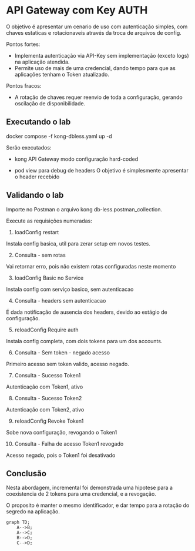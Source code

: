 # API Gateway com Key AUTH

O objetivo é apresentar um cenario de uso com autenticação simples, com chaves estaticas e rotacionaveis através da troca de arquivos de config.

Pontos fortes:
- Implementa autenticação via API-Key sem implementação (exceto logs) na aplicação atendida.
- Permite uso de mais de uma credencial, dando tempo para que as aplicações tenham o Token atualizado.

Pontos fracos:
- A rotação de chaves requer reenvio de toda a configuração, gerando oscilação de disponibilidade.

## Executando o lab

docker compose -f kong-dbless.yaml up -d

Serão executados:

- kong API Gateway
  modo configuração hard-coded

- pod view para debug de headers
  O objetivo é simplesmente apresentar o header recebido


## Validando o lab

Importe no Postman o arquivo kong db-less.postman_collection.

Execute as requisições numeradas:
1. loadConfig restart

  Instala config basica, util para zerar setup em novos testes.


2. Consulta - sem rotas

  Vai retornar erro, pois não existem rotas configuradas neste momento


3. loadConfig Basic no Service

  Instala config com serviço basico, sem autenticacao

4. Consulta - headers sem autenticacao

  É dada notificação de ausencia dos headers, devido ao estágio de configuração.


5. reloadConfig Require auth

  Instala config completa, com dois tokens para um dos accounts.

6. Consulta - Sem token - negado acesso

  Primeiro acesso sem token valido, acesso negado.


7. Consulta - Sucesso Token1

  Autenticação com Token1, ativo


8. Consulta - Sucesso Token2

  Autenticação com Token2, ativo


9. reloadConfig Revoke Token1

  Sobe nova configuração, revogando o Token1

10. Consulta - Falha de acesso Token1 revogado

  Acesso negado, pois o Token1 foi desativado


## Conclusão

Nesta abordagem, incremental foi demonstrada uma hipotese para a coexistencia de 2 tokens para uma credencial, e a revogação.

O proposito é manter o mesmo identificador, e dar tempo para a rotação do segredo na aplicação.


```mermaid
graph TD;
    A-->B;
    A-->C;
    B-->D;
    C-->D;
```